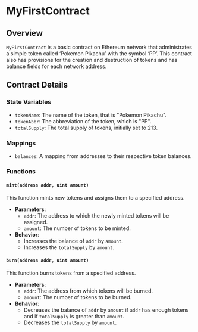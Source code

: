 # MyFirstContract

## Overview

`MyFirstContract` is a basic contract on Ethereum network that administrates a simple token called ‘Pokemon Pikachu’ with the symbol ‘PP’. This contract also has provisions for the creation and destruction of tokens and has balance fields for each network address.
## Contract Details

### State Variables

- `tokenName`: The name of the token, that is "Pokemon Pikachu".
- `tokenAbbr`: The abbreviation of the token, which is "PP".
- `totalSupply`: The total supply of tokens, initially set to 213.

### Mappings

- `balances`: A mapping from addresses to their respective token balances.

### Functions

#### `mint(address addr, uint amount)`

This function mints new tokens and assigns them to a specified address.

- **Parameters**:
  - `addr`: The address to which the newly minted tokens will be assigned.
  - `amount`: The number of tokens to be minted.
- **Behavior**:
  - Increases the balance of `addr` by `amount`.
  - Increases the `totalSupply` by `amount`.

#### `burn(address addr, uint amount)`

This function burns tokens from a specified address.

- **Parameters**:
  - `addr`: The address from which tokens will be burned.
  - `amount`: The number of tokens to be burned.
- **Behavior**:
  - Decreases the balance of `addr` by `amount` if `addr` has enough tokens and if `totalSupply` is greater than `amount`.
  - Decreases the `totalSupply` by `amount`.

